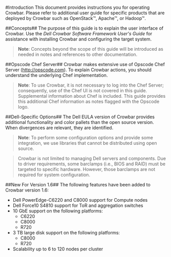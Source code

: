 #Introduction
This document provides instructions you for operating Crowbar.  Please refer to additional user guide for specific products that are deployed by Crowbar such as OpenStack™, Apache™, or Hadoop™.   

##Concepts##
The purpose of this guide is to explain the user interface of Crowbar.  Use the *Dell Crowbar Software Framework User's Guide* for assistance with installing Crowbar and configuring the target system.

>**Note**: Concepts beyond the scope of this guide will be introduced as needed in notes and references to other documentation.

 
##Opscode Chef Server##
Crowbar makes extensive use of Opscode Chef Server (<http://opscode.com>). To explain Crowbar actions, you should understand the underlying Chef implementation.  

>**Note**: To use Crowbar, it is not necessary to log into the Chef Server; consequently, use of the Chef UI is not covered in this guide.  Supplemental information about Chef is included.
This guide provides this additional Chef information as notes flagged with the Opscode logo.  

##Dell-Specific Options##
The Dell EULA version of Crowbar provides additional functionality and color pallets than the open source version.  When divergences are relevant, they are identified.

>**Note**: To perform some configuration options and provide some integration, we use libraries that cannot be distributed using open source. 

>Crowbar is not limited to managing Dell servers and components.  Due to driver requirements, some barclamps (i.e., BIOS and RAID) must be targeted to specific hardware. However, those barclamps are not required for system configuration.

##New For Version 1.6##
The following features have been added to Crowbar version 1.6:

* Dell PowerEdge-C6220 and C8000 support for Compute nodes
* Dell Force10 S4810 support for ToR and aggregation switches
* 10 GbE support on the following platforms:
	* C6220
	* C8000
	* R720
* 3 TB large disk support on the following platforms:
	* C8000
	* R720
* Scalability up to 6 to 120 nodes per cluster
